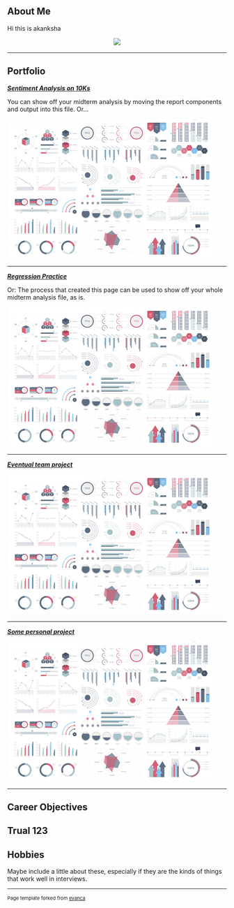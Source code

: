 ## About Me

Hi this is akanksha

<!-- Upload your own photo and change the path -->

<p style="text-align:center;">
  <img class="img-circle" src="https://github.com/akankshagavade/akankshagavade.github.io/raw/master/images/pic.png" width="50%">
</p>

---

## Portfolio

<!-- You can link to other websites, PDFs in this repo, and other pages in this repo -->

_**[Sentiment Analysis on 10Ks](midterm_summary)**_

You can show off your midterm analysis by moving the report components and output into this file. Or...

<img src="images/dummy_thumbnail.jpg?raw=true"/>

---

_**[Regression Practice](Regression_practice)**_

Or: The process that created this page can be used to show off your whole midterm analysis file, as is.

<img src="images/dummy_thumbnail.jpg?raw=true"/>

---

_**[Eventual team project](https://donbowen.github.io/teamproject/)**_

<img src="images/dummy_thumbnail.jpg?raw=true"/>

---

_**[Some personal project](/pdf/sample_presentation.pdf)**_

<img src="images/dummy_thumbnail.jpg?raw=true"/>

---

## Career Objectives

Trual 123
---

## Hobbies

Maybe include a little about these, especially if they are the kinds of things that work well in interviews.

---
<p style="font-size:11px">Page template forked from <a href="https://github.com/evanca/quick-portfolio">evanca</a></p>
<!-- Remove above link if you don't want to attibute -->
